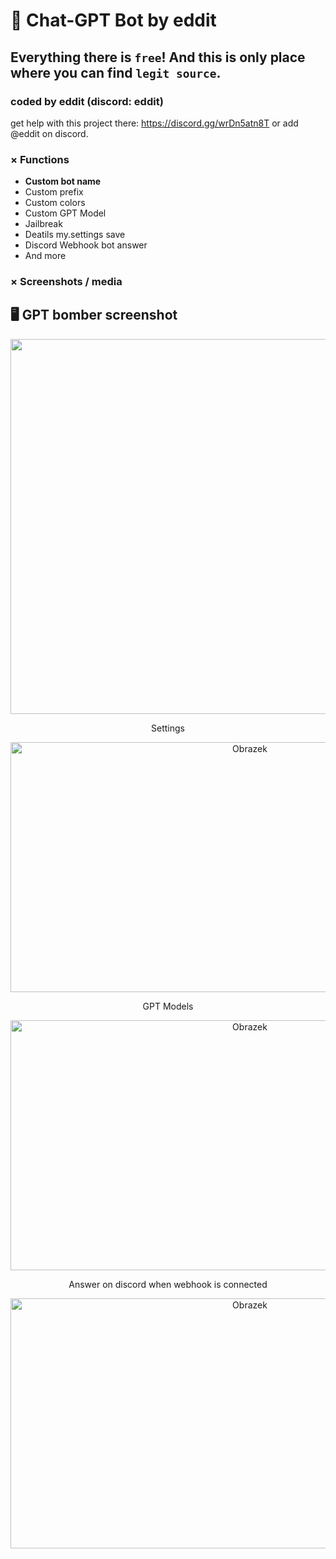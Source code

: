 # 🤖 Chat-GPT Bot by eddit
## Everything there is `free`! And this is only place where you can find `legit source`.
### coded by eddit (discord: eddit)
<h>get help with this project there: https://discord.gg/wrDn5atn8T or add @eddit on discord.</h>
 ### × Functions
- **Custom bot name**
- Custom prefix
- Custom colors
- Custom GPT Model
- Jailbreak
- Deatils my.settings save
- Discord Webhook bot answer
- And more
### × Screenshots / media
 ## 🖥️ GPT bomber screenshot
 
 <div align="center">
  <img src="https://i.imgur.com/HvnMhGu.png" alt="Obrazek" width="1100" height="600">
</div>
 <div align="center">
    <p align="center">Settings</p>
  <img src="https://i.imgur.com/Brf6ej1.png" alt="Obrazek" width="750" height="400">
</div>
 <div align="center">
    <p align="center">GPT Models</p>
  <img src="https://imgur.com/a/H7rDW53" alt="Obrazek" width="750" height="400">
</div>
 <div align="center">
    <p align="center">Answer on discord when webhook is connected</p>
  <img src="https://imgur.com/a/H7rDW53" alt="Obrazek" width="750" height="400">
</div>
